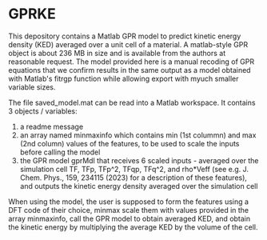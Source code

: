 # GPRKE
This depository contains a Matlab GPR model to predict kinetic energy density (KED) averaged over a unit cell of a material.
A matlab-style GPR object is about 236 MB in size and is available from the authors at reasonable request.
The model provided here is a manual recoding of GPR equations that we confirm results in the same output as a model obtained with Matlab's fitrgp function while allowing export with myuch smaller variable sizes.

The file saved_model.mat can be read into a Matlab workspace. It contains 3 objects / variables: 
1) a readme message
2) an array named minmaxinfo which contains min (1st colummn) and max (2nd column) values of the features, to be used to scale the inputs before calling the model 
3) the GPR model gprMdl that receives 6 scaled inputs - averaged over the simulation cell TF, TFp, TFp^2, TFqp, TFq^2, and rho*Veff (see e.g. J. Chem. Phys., 159, 234115 (2023) for a description of these features), and outputs the kinetic energy density averaged over the simulation cell

When using the model, the user is supposed to form the features using a DFT code of their choice, minmax scale them with values provided in the array minmaxinfo, call the GPR model to obtain averaged KED, and obtain the kinetic energy by multiplying the average KED by the volume of the cell.
   
